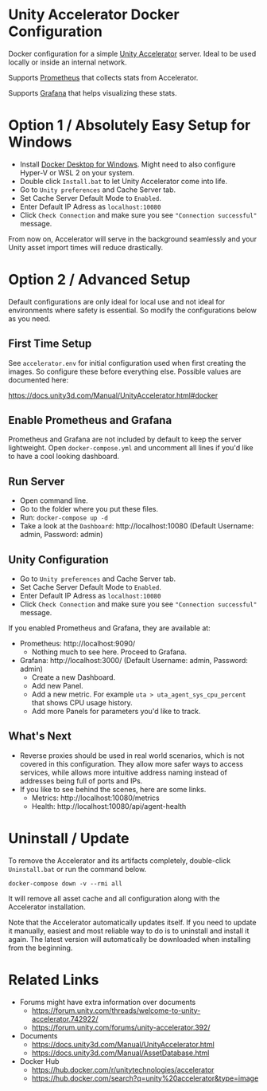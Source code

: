 # Unity Accelerator Docker Configuration
Docker configuration for a simple [Unity Accelerator](https://hub.docker.com/r/unitytechnologies/accelerator) server. Ideal to be used locally or inside an internal network. 

Supports [Prometheus](https://prometheus.io/) that collects stats from Accelerator.

Supports [Grafana](https://grafana.com/) that helps visualizing these stats.


# Option 1 / Absolutely Easy Setup for Windows

- Install [Docker Desktop for Windows](https://hub.docker.com/editions/community/docker-ce-desktop-windows). Might need to also configure Hyper-V or WSL 2 on your system.
- Double click `Install.bat` to let Unity Accelerator come into life.
- Go to `Unity preferences` and Cache Server tab. 
- Set Cache Server Default Mode to `Enabled`.
- Enter Default IP Adress as `localhost:10080`
- Click `Check Connection` and make sure you see `"Connection successful"` message.

From now on, Accelerator will serve in the background seamlessly and your Unity asset import times will reduce drastically. 


# Option 2 / Advanced Setup

Default configurations are only ideal for local use and not ideal for environments where safety is essential. So modify the configurations below as you need.

## First Time Setup
See `accelerator.env` for initial configuration used when first creating the images. So configure these before everything else. Possible values are documented here:

https://docs.unity3d.com/Manual/UnityAccelerator.html#docker

## Enable Prometheus and Grafana

Prometheus and Grafana are not included by default to keep the server lightweight. Open `docker-compose.yml` and uncomment all lines if you'd like to have a cool looking dashboard.

## Run Server

- Open command line.
- Go to the folder where you put these files.
- Run: `docker-compose up -d`
- Take a look at the `Dashboard`: http://localhost:10080 (Default Username: admin, Password: admin)

## Unity Configuration
- Go to `Unity preferences` and Cache Server tab. 
- Set Cache Server Default Mode to `Enabled`.
- Enter Default IP Adress as `localhost:10080`
- Click `Check Connection` and make sure you see `"Connection successful"` message.

If you enabled Prometheus and Grafana, they are available at:
- Prometheus: http://localhost:9090/
  - Nothing much to see here. Proceed to Grafana.
- Grafana: http://localhost:3000/ (Default Username: admin, Password: admin)
  - Create a new Dashboard.
  - Add new Panel.
  - Add a new metric. For example `uta > uta_agent_sys_cpu_percent` that shows CPU usage history.
  - Add more Panels for parameters you'd like to track.

## What's Next

- Reverse proxies should be used in real world scenarios, which is not covered in this configuration. They allow more safer ways to access services, while allows more intuitive address naming instead of addresses being full of ports and IPs.
- If you like to see behind the scenes, here are some links.
  - Metrics: http://localhost:10080/metrics
  - Health: http://localhost:10080/api/agent-health


# Uninstall / Update

To remove the Accelerator and its artifacts completely, double-click `Uninstall.bat` or run the command below.

`docker-compose down -v --rmi all`

It will remove all asset cache and all configuration along with the Accelerator installation.

Note that the Accelerator automatically updates itself. If you need to update it manually, easiest and most reliable way to do is to uninstall and install it again. The latest version will automatically be downloaded when installing from the beginning.


# Related Links
- Forums might have extra information over documents
  - https://forum.unity.com/threads/welcome-to-unity-accelerator.742922/
  - https://forum.unity.com/forums/unity-accelerator.392/
- Documents
  - https://docs.unity3d.com/Manual/UnityAccelerator.html
  - https://docs.unity3d.com/Manual/AssetDatabase.html
- Docker Hub
  - https://hub.docker.com/r/unitytechnologies/accelerator
  - https://hub.docker.com/search?q=unity%20accelerator&type=image
